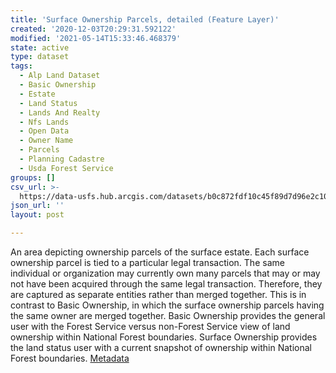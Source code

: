```yaml
---
title: 'Surface Ownership Parcels, detailed (Feature Layer)'
created: '2020-12-03T20:29:31.592122'
modified: '2021-05-14T15:33:46.468379'
state: active
type: dataset
tags:
  - Alp Land Dataset
  - Basic Ownership
  - Estate
  - Land Status
  - Lands And Realty
  - Nfs Lands
  - Open Data
  - Owner Name
  - Parcels
  - Planning Cadastre
  - Usda Forest Service
groups: []
csv_url: >-
  https://data-usfs.hub.arcgis.com/datasets/b0c872fdf10c45f89d7d96e2c106f709_0.csv?outSR=%7B%22latestWkid%22%3A4269%2C%22wkid%22%3A4269%7D
json_url: ''
layout: post

---
```

An area depicting ownership parcels of the surface estate. Each surface ownership parcel is tied to a particular legal transaction. The same individual or organization may currently own many parcels that may or may not have been acquired through the same legal transaction. Therefore, they are captured as separate entities rather than merged together. This is in contrast to Basic Ownership, in which the surface ownership parcels having the same owner are merged together. Basic Ownership provides the general user with the Forest Service versus non-Forest Service view of land ownership within National Forest boundaries. Surface Ownership provides the land status user with a current snapshot of ownership within National Forest boundaries. <a href='https://data.fs.usda.gov/geodata/edw/edw_resources/meta/S_USA.SurfaceOwnership.xml' target='_blank'>Metadata</a>
